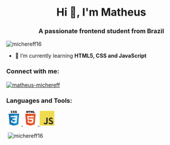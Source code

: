<h1 align="center">Hi 👋, I'm Matheus</h1>
<h3 align="center">A passionate frontend student from Brazil</h3>

<p align="left"> <img src="https://komarev.com/ghpvc/?username=michereff16&label=Profile%20views&color=0e75b6&style=flat" alt="michereff16" /> </p>

- 🌱 I’m currently learning **HTML5, CSS and JavaScript**

<h3 align="left">Connect with me:</h3>
<p align="left">
<a href="https://linkedin.com/in/matheus-michereff" target="blank"><img align="center" src="https://raw.githubusercontent.com/rahuldkjain/github-profile-readme-generator/master/src/images/icons/Social/linked-in-alt.svg" alt="matheus-michereff" height="30" width="40" /></a>
</p>

<h3 align="left">Languages and Tools:</h3>
<p align="left"> <a href="https://www.w3schools.com/css/" target="_blank" rel="noreferrer"> <img src="https://raw.githubusercontent.com/devicons/devicon/master/icons/css3/css3-original-wordmark.svg" alt="css3" width="40" height="40"/> </a> <a href="https://www.w3.org/html/" target="_blank" rel="noreferrer"> <img src="https://raw.githubusercontent.com/devicons/devicon/master/icons/html5/html5-original-wordmark.svg" alt="html5" width="40" height="40"/> </a> <a href="https://developer.mozilla.org/en-US/docs/Web/JavaScript" target="_blank" rel="noreferrer"> <img src="https://raw.githubusercontent.com/devicons/devicon/master/icons/javascript/javascript-original.svg" alt="javascript" width="40" height="40"/> </a> </p>

<p>&nbsp;<img align="center" src="https://github-readme-stats.vercel.app/api?username=michereff16&show_icons=true&theme=algolia&locale=en" alt="michereff16" /></p>





<!--
### Hi there, my name is Matheus! 👋

**michereff16/michereff16** is a ✨ _special_ ✨ repository because its `README.md` (this file) appears on your GitHub profile.

Here are some ideas to get you started:

- 🔭 I’m currently working on ...
- 🌱 I’m currently learning ...
- 👯 I’m looking to collaborate on ...
- 🤔 I’m looking for help with ...
- 💬 Ask me about ...
- 📫 How to reach me: ...
- 😄 Pronouns: ...
- ⚡ Fun fact: ...
-->
